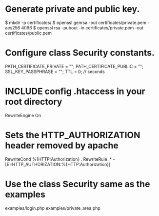 # Generate private and public key.
$ mkdir -p certificates/
$ openssl genrsa -out certificates/private.pem -aes256 4096
$ openssl rsa -pubout -in certificates/private.pem -out certificates/public.pem

# Configure class Security constants.
PATH_CERTIFICATE_PRIVATE = "";
PATH_CERTIFICATE_PUBLIC = "";
SSL_KEY_PASSPHRASE = "";
TTL = 0; // seconds

# INCLUDE config .htaccess in your root directory
RewriteEngine On
# Sets the HTTP_AUTHORIZATION header removed by apache
RewriteCond %{HTTP:Authorization} .
RewriteRule .* - [E=HTTP_AUTHORIZATION:%{HTTP:Authorization}]

# Use the class Security same as the examples
examples/login.php
examples/private_area.php
